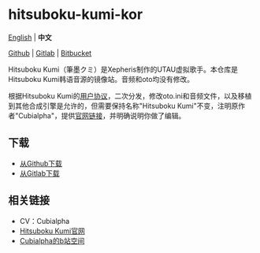 # hitsuboku-kumi-kor

[English](README.md) | **中文**

[Github](https://github.com/oxygen-dioxide/hitsuboku-kumi-kor-mirror) | 
[Gitlab](https://gitlab.com/oxygen-dioxide/hitsuboku-kumi-kor-mirror) | 
[Bitbucket](https://bitbucket.org/oxygendioxide/hitsuboku-kumi-kor-mirror)

Hitsuboku Kumi（筆墨クミ）是Xepheris制作的UTAU虚拟歌手。本仓库是Hitsuboku Kumi韩语音源的镜像站。音频和oto均没有修改。

根据Hitsuboku Kumi的[用户协议](license.md)，二次分发，修改oto.ini和音频文件，以及移植到其他合成引擎是允许的，但需要保持名称"Hitsuboku Kumi"不变，注明原作者"Cubialpha"，提供[官网链接](https://cubialpha.wixsite.com/koomstar)，并明确说明你做了编辑。

## 下载
- [从Github下载](https://github.com/oxygen-dioxide/hitsuboku-kumi-kor-mirror/archive/refs/heads/main.zip)
- [从Gitlab下载](https://gitlab.com/oxygen-dioxide/hitsuboku-kumi-kor-mirror/-/archive/main/hitsuboku-kumi-kor-mirror-main.zip)

## 相关链接
- CV：Cubialpha
- [Hitsuboku Kumi官网](https://cubialpha.wixsite.com/koomstar)
- [Cubialpha的b站空间](https://space.bilibili.com/522152972)